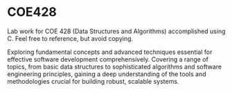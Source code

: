 # COE428
Lab work for COE 428 (Data Structures and Algorithms) accomplished using C. Feel free to reference, but avoid copying.

Exploring fundamental concepts and advanced techniques essential for effective software development comprehensively. Covering a range of topics, from basic data structures to sophisticated algorithms and software engineering principles, gaining a deep understanding of the tools and methodologies crucial for building robust, scalable systems.
